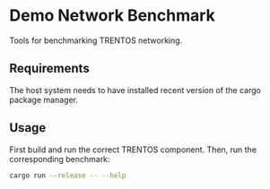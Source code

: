 # Demo Network Benchmark
Tools for benchmarking TRENTOS networking.

## Requirements
The host system needs to have installed recent version of the cargo package manager.

## Usage
First build and run the correct TRENTOS component.
Then, run the corresponding benchmark:
```sh
cargo run --release -- --help
```
